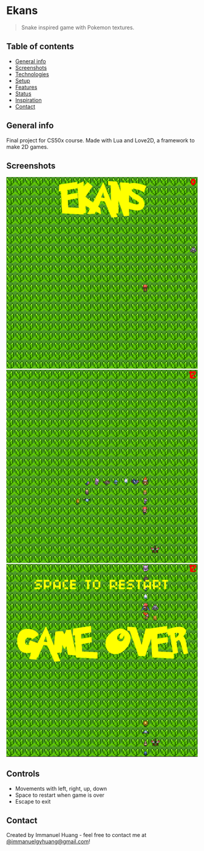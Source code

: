 # Ekans
> Snake inspired game with Pokemon textures.

## Table of contents
* [General info](#general-info)
* [Screenshots](#screenshots)
* [Technologies](#technologies)
* [Setup](#setup)
* [Features](#features)
* [Status](#status)
* [Inspiration](#inspiration)
* [Contact](#contact)

## General info
Final project for CS50x course. Made with Lua and Love2D, a framework to make 2D games.

## Screenshots
![Example screenshot](./screenshots/start.png)
![Example screenshot](./screenshots/game.png)
![Example screenshot](./screenshots/end.png)

## Controls
* Movements with left, right, up, down
* Space to restart when game is over
* Escape to exit

## Contact
Created by Immanuel Huang - feel free to contact me at [@immanuelgyhuang@gmail.com](immanuelgyhuang@gmail.com)!